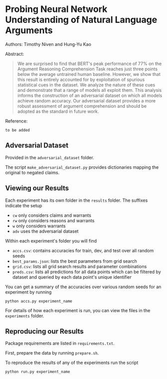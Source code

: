 # Probing Neural Network Understanding of Natural Language Arguments

Authors: Timothy Niven and Hung-Yu Kao

Abstract:

> We are surprised to find that BERT's peak performance of 77\% on the Argument Reasoning Comprehension Task reaches just three points below the average untrained human baseline. However, we show that this result is entirely accounted for by exploitation of spurious statistical cues in the dataset. We analyze the nature of these cues and demonstrate that a range of models all exploit them. This analysis informs the construction of an adversarial dataset on which all models achieve random accuracy. Our adversarial dataset provides a more robust assessment of argument comprehension and should be adopted as the standard in future work.

Reference:

```
to be added
```

## Adversarial Dataset

Provided in the `adversarial_dataset` folder.

The script `make_adversarial_dataset.py` provides dictionaries 
mapping the original to negated claims.

## Viewing our Results

Each experiment has its own folder in the `results` folder.
The suffixes indicate the setup
- `cw` only considers claims and warrants
- `rw` only considers reasons and warrants
- `w` only considers warrants
- `adv` uses the adversarial dataset

Within each experiment's folder you will find
- `accs.csv`: contains accuracies for train, dev, and test over
  all random seeds
- `best_params.json`: lists the best parameters from grid search
- `grid.csv`: lists all grid search results and parameter
  combinations
- `preds.csv`: lists all predictions for all data points which
  can be filtered by dataset and queried by each data point's 
  unique identifier

You can get a summary of the accuracies over various random
seeds for an experiment by running

```
python accs.py experiment_name 
```

For details of how each experiment is run, you can view the
files in the `experiments` folder.

## Reproducing our Results

Package requirements are listed in `requirements.txt`.

First, prepare the data by running `prepare.sh`.

To reproduce the results of any of the experiments run the
script

```
python run.py experiment_name
```
